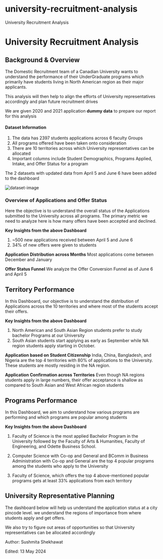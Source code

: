 # university-recruitment-analysis
University Recruitment Analysis

# University Recruitment Analysis

## Background & Overview

The Domestic Recruitment team of a Canadian University wants to understand the performance of their UnderGraduate programs which primarily have students living in North American region as their major applicants.

This analysis will then help to align the efforts of University representatives accordingly and plan future recruitment drives

We are given 2020 and 2021 application **dummy data** to prepare our report for this analysis

#### Dataset Information

1. The data has 2397 students applications across 6 faculty Groups
2. All programs offered have been taken onto consideration
3. There are 10 territories across which University representatives can be allocated
4. Important columns include Student Demographics, Programs Applied, Intake, and Offer Status for a program

The 2 datasets with updated data from April 5 and June 6 have been added to the dashboard

![dataset-image](https://github.com/sushmita-777/university-recruitment-analysis/assets/149097855/af98dd37-0c21-40a1-97d5-790835d85fd0)


### Overview of Applications and Offer Status

Here the objective is to understand the overall status of the Applications  submitted to the University across all programs. 
The primary metric we need to analyze here is how many offers have been accepted and declined. 



**Key Insights from the above Dashboard**
1. ~500 new applications received between April 5 and June 6
2. 34% of new offers were given to students

**Application Distribution across Months**
Most applications come between December and January

**Offer Status Funnel**
We analyze the Offer Conversion Funnel as of June 6 and April 5

## Territory Performance

In this Dashboard, our objective is to understand the distribution of Applications across the 10 territories and where most 
of the students accept their offers.



**Key Insights from the above Dashboard**
1. North American and South Asian Region students prefer to study bachelor Programs at our University
2. South Asian students start applying as early as September while NA region students apply starting in October. 

**Application based on Student Citizenship**
India, China, Bangladesh, and Nigeria are the top 4 territories with 80% of applications to the University.
These students are mostly residing in the NA region.

**Application Confirmation across Territories**
Even though NA regions students apply in large numbers, their offer acceptance is shallow as compared to South Asian and West African region students

## Programs Performance

In this Dashboard, we aim to understand how various programs are performing and which programs are popular among students 



**Key Insights from the above Dashboard**
1. Faculty of Science is the most applied Bachelor Program in the University
followed by the Faculty of Arts & Humanities, Faculty of Engineering, and Odette Business School.

2. Computer Science with Co-op and General and BComm in Business Administration with Co-op and General are the top 4 popular programs among the students who apply to the University

3. Faculty of Science, which offers the top 4 above-mentioned popular programs gets at least 33% applications from each territory 


## University Representative Planning

The dashboard below will help us understand the application status at a city pincode level. we understand the regions of importance from where students apply and get offers.

We also try to figure out areas of opportunities so that University representatives can be allocated accordingly



Author: Sushmita Shekhawat
    
Edited: 13 May 2024
